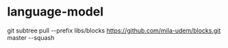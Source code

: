 # language-model

git subtree pull --prefix libs/blocks https://github.com/mila-udem/blocks.git master --squash

